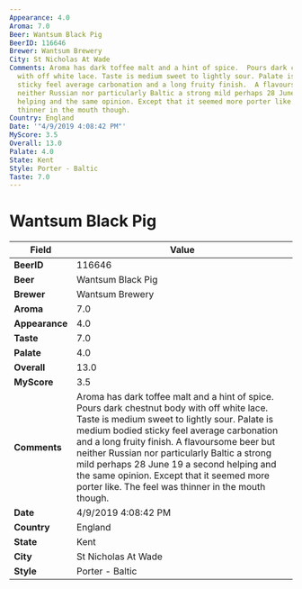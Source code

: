 ```yaml
---
Appearance: 4.0
Aroma: 7.0
Beer: Wantsum Black Pig
BeerID: 116646
Brewer: Wantsum Brewery
City: St Nicholas At Wade
Comments: Aroma has dark toffee malt and a hint of spice.  Pours dark chestnut body
  with off white lace. Taste is medium sweet to lightly sour. Palate is medium bodied
  sticky feel average carbonation and a long fruity finish.  A flavoursome beer but
  neither Russian nor particularly Baltic a strong mild perhaps 28 June 19 a second
  helping and the same opinion. Except that it seemed more porter like. The feel was
  thinner in the mouth though.
Country: England
Date: '"4/9/2019 4:08:42 PM"'
MyScore: 3.5
Overall: 13.0
Palate: 4.0
State: Kent
Style: Porter - Baltic
Taste: 7.0
---
```


# Wantsum Black Pig

| Field         | Value |
|---------------|-------|
| **BeerID** | 116646 |
| **Beer** | Wantsum Black Pig |
| **Brewer** | Wantsum Brewery |
| **Aroma** | 7.0 |
| **Appearance** | 4.0 |
| **Taste** | 7.0 |
| **Palate** | 4.0 |
| **Overall** | 13.0 |
| **MyScore** | 3.5 |
| **Comments** | Aroma has dark toffee malt and a hint of spice.  Pours dark chestnut body with off white lace. Taste is medium sweet to lightly sour. Palate is medium bodied sticky feel average carbonation and a long fruity finish.  A flavoursome beer but neither Russian nor particularly Baltic a strong mild perhaps 28 June 19 a second helping and the same opinion. Except that it seemed more porter like. The feel was thinner in the mouth though. |
| **Date** | 4/9/2019 4:08:42 PM |
| **Country** | England |
| **State** | Kent |
| **City** | St Nicholas At Wade |
| **Style** | Porter - Baltic |
